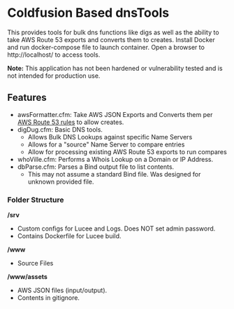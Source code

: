 # Coldfusion Based dnsTools

This provides tools for bulk dns functions like digs as well as the ability to take AWS Route 53 exports and converts them to creates. Install 
Docker and run docker-compose file to launch container. Open a browser to http://localhost/ to access tools. 

**Note:** This application has not been hardened or vulnerability tested and is not intended for production use.

## Features 
- awsFormatter.cfm: Take AWS JSON Exports and Converts them per [AWS Route 53 rules](https://docs.aws.amazon.com/Route53/latest/DeveloperGuide/hosted-zones-migrating.html#hosted-zones-migrating-edit-records) to allow creates. 
- digDug.cfm: Basic DNS tools.
  - Allows Bulk DNS Lookups against specific Name Servers
  - Allows for a "source" Name Server to compare entries
  - Allow for processing existing AWS Route 53 exports to run compares
- whoVille.cfm: Performs a Whois Lookup on a Domain or IP Address.
- dbParse.cfm: Parses a Bind output file to list contents.
  - This may not assume a standard Bind file. Was designed for unknown provided file.


### Folder Structure

**/srv**
- Custom configs for Lucee and Logs. Does NOT set admin password.
- Contains Dockerfile for Lucee build.

**/www**
- Source Files

**/www/assets**
- AWS JSON files (input/output).
- Contents in gitignore.


